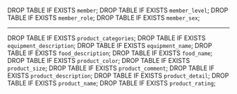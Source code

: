 DROP TABLE IF EXISTS `member`;
DROP TABLE IF EXISTS `member_level`;
DROP TABLE IF EXISTS `member_role`;
DROP TABLE IF EXISTS `member_sex`;

---

DROP TABLE IF EXISTS `product_categories`;
DROP TABLE IF EXISTS `equipment_description`;
DROP TABLE IF EXISTS `equipment_name`;
DROP TABLE IF EXISTS `food_description`;
DROP TABLE IF EXISTS `food_name`;
DROP TABLE IF EXISTS `product_color`;
DROP TABLE IF EXISTS `product_size`;
DROP TABLE IF EXISTS `product_comment`;
DROP TABLE IF EXISTS `product_description`;
DROP TABLE IF EXISTS `product_detail`;
DROP TABLE IF EXISTS `product_name`;
DROP TABLE IF EXISTS `product_rating`;
